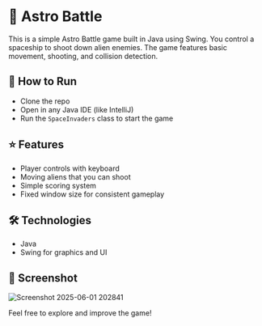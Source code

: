 # 🚀 Astro Battle

This is a simple Astro Battle game built in Java using Swing. You control a spaceship to shoot down alien enemies. The game features basic movement, shooting, and collision detection.

## 🏃 How to Run
- Clone the repo  
- Open in any Java IDE (like IntelliJ)  
- Run the `SpaceInvaders` class to start the game

## ⭐ Features
- Player controls with keyboard  
- Moving aliens that you can shoot  
- Simple scoring system  
- Fixed window size for consistent gameplay

## 🛠️ Technologies
- Java  
- Swing for graphics and UI

## 📸 Screenshot
![Screenshot 2025-06-01 202841](https://github.com/user-attachments/assets/3e478840-10fb-4b3f-9f6f-a69ebb088f52)


Feel free to explore and improve the game!
